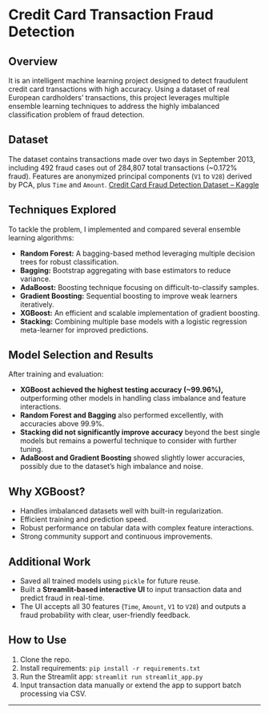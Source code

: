 # Credit Card Transaction Fraud Detection

## Overview
It is an intelligent machine learning project designed to detect fraudulent credit card transactions with high accuracy. Using a dataset of real European cardholders’ transactions, this project leverages multiple ensemble learning techniques to address the highly imbalanced classification problem of fraud detection.

## Dataset
The dataset contains transactions made over two days in September 2013, including 492 fraud cases out of 284,807 total transactions (~0.172% fraud). Features are anonymized principal components (`V1` to `V28`) derived by PCA, plus `Time` and `Amount`.
[Credit Card Fraud Detection Dataset – Kaggle](https://www.kaggle.com/datasets/mlg-ulb/creditcardfraud)


## Techniques Explored
To tackle the problem, I implemented and compared several ensemble learning algorithms:

- **Random Forest:** A bagging-based method leveraging multiple decision trees for robust classification.
- **Bagging:** Bootstrap aggregating with base estimators to reduce variance.
- **AdaBoost:** Boosting technique focusing on difficult-to-classify samples.
- **Gradient Boosting:** Sequential boosting to improve weak learners iteratively.
- **XGBoost:** An efficient and scalable implementation of gradient boosting.
- **Stacking:** Combining multiple base models with a logistic regression meta-learner for improved predictions.

## Model Selection and Results
After training and evaluation:

- **XGBoost achieved the highest testing accuracy (~99.96%),** outperforming other models in handling class imbalance and feature interactions.
- **Random Forest and Bagging** also performed excellently, with accuracies above 99.9%.
- **Stacking did not significantly improve accuracy** beyond the best single models but remains a powerful technique to consider with further tuning.
- **AdaBoost and Gradient Boosting** showed slightly lower accuracies, possibly due to the dataset’s high imbalance and noise.

## Why XGBoost?
- Handles imbalanced datasets well with built-in regularization.
- Efficient training and prediction speed.
- Robust performance on tabular data with complex feature interactions.
- Strong community support and continuous improvements.

## Additional Work
- Saved all trained models using `pickle` for future reuse.
- Built a **Streamlit-based interactive UI** to input transaction data and predict fraud in real-time.
- The UI accepts all 30 features (`Time`, `Amount`, `V1` to `V28`) and outputs a fraud probability with clear, user-friendly feedback.

## How to Use
1. Clone the repo.
2. Install requirements: `pip install -r requirements.txt`
3. Run the Streamlit app: `streamlit run streamlit_app.py`
4. Input transaction data manually or extend the app to support batch processing via CSV.



---


